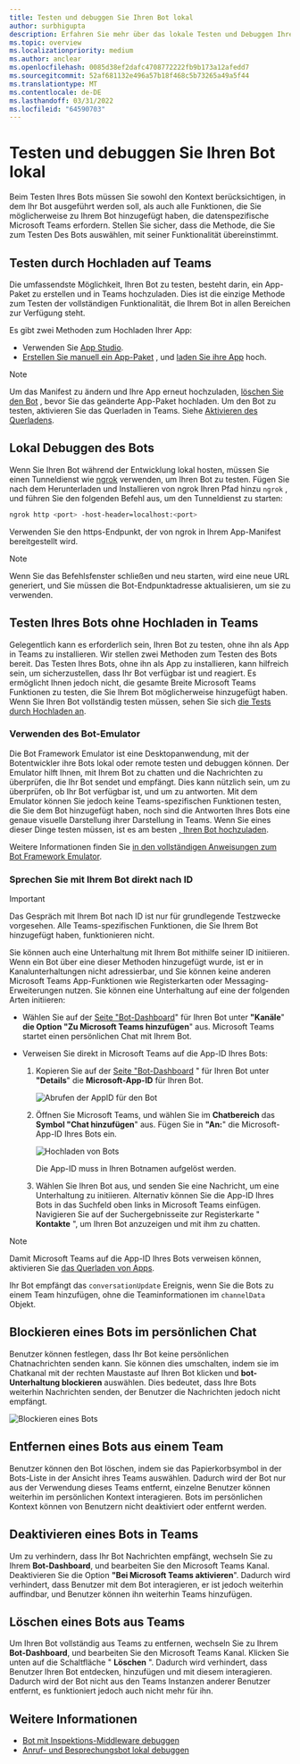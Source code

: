 ```yaml
---
title: Testen und debuggen Sie Ihren Bot lokal
author: surbhigupta
description: Erfahren Sie mehr über das lokale Testen und Debuggen Ihres Bots mit einer IDE innerhalb Teams Umgebung durch Querladen, außerhalb Teams mithilfe des Bot-Emulators und durch direktes Gespräch mit Ihrem Bot.
ms.topic: overview
ms.localizationpriority: medium
ms.author: anclear
ms.openlocfilehash: 0085d38ef2dafc4708772222fb9b173a12afedd7
ms.sourcegitcommit: 52af681132e496a57b18f468c5b73265a49a5f44
ms.translationtype: MT
ms.contentlocale: de-DE
ms.lasthandoff: 03/31/2022
ms.locfileid: "64590703"
---
```

# <a name="test-and-debug-your-bot-locally"></a>Testen und debuggen Sie Ihren Bot lokal

Beim Testen Ihres Bots müssen Sie sowohl den Kontext berücksichtigen, in dem Ihr Bot ausgeführt werden soll, als auch alle Funktionen, die Sie möglicherweise zu Ihrem Bot hinzugefügt haben, die datenspezifische Microsoft Teams erfordern. Stellen Sie sicher, dass die Methode, die Sie zum Testen Des Bots auswählen, mit seiner Funktionalität übereinstimmt.

## <a name="test-by-uploading-to-teams"></a>Testen durch Hochladen auf Teams

Die umfassendste Möglichkeit, Ihren Bot zu testen, besteht darin, ein App-Paket zu erstellen und in Teams hochzuladen. Dies ist die einzige Methode zum Testen der vollständigen Funktionalität, die Ihrem Bot in allen Bereichen zur Verfügung steht.

Es gibt zwei Methoden zum Hochladen Ihrer App:

* Verwenden Sie [App Studio](~/concepts/build-and-test/app-studio-overview.md).
* [Erstellen Sie manuell ein App-Paket](~/concepts/build-and-test/apps-package.md) , und [laden Sie ihre App](~/concepts/deploy-and-publish/apps-upload.md) hoch.

> [!NOTE]
> Um das Manifest zu ändern und Ihre App erneut hochzuladen, [löschen Sie den Bot](#delete-a-bot-from-teams) , bevor Sie das geänderte App-Paket hochladen.
> Um den Bot zu testen, aktivieren Sie das Querladen in Teams. Siehe [Aktivieren des Querladens](/microsoftteams/platform/concepts/build-and-test/prepare-your-o365-tenant#enable-custom-teams-apps-and-turn-on-custom-app-uploading).

## <a name="debug-your-bot-locally"></a>Lokal Debuggen des Bots

Wenn Sie Ihren Bot während der Entwicklung lokal hosten, müssen Sie einen Tunneldienst wie [ngrok](https://ngrok.com/) verwenden, um Ihren Bot zu testen. Fügen Sie nach dem Herunterladen und Installieren von ngrok Ihren Pfad hinzu `ngrok` , und führen Sie den folgenden Befehl aus, um den Tunneldienst zu starten:

```bash
ngrok http <port> -host-header=localhost:<port>
```

Verwenden Sie den https-Endpunkt, der von ngrok in Ihrem App-Manifest bereitgestellt wird.

> [!NOTE]
> Wenn Sie das Befehlsfenster schließen und neu starten, wird eine neue URL generiert, und Sie müssen die Bot-Endpunktadresse aktualisieren, um sie zu verwenden.

## <a name="test-your-bot-without-uploading-to-teams"></a>Testen Ihres Bots ohne Hochladen in Teams

Gelegentlich kann es erforderlich sein, Ihren Bot zu testen, ohne ihn als App in Teams zu installieren. Wir stellen zwei Methoden zum Testen des Bots bereit. Das Testen Ihres Bots, ohne ihn als App zu installieren, kann hilfreich sein, um sicherzustellen, dass Ihr Bot verfügbar ist und reagiert. Es ermöglicht Ihnen jedoch nicht, die gesamte Breite Microsoft Teams Funktionen zu testen, die Sie Ihrem Bot möglicherweise hinzugefügt haben. Wenn Sie Ihren Bot vollständig testen müssen, sehen Sie sich [die Tests durch Hochladen an](#test-by-uploading-to-teams).

### <a name="use-the-bot-emulator"></a>Verwenden des Bot-Emulator

Die Bot Framework Emulator ist eine Desktopanwendung, mit der Botentwickler ihre Bots lokal oder remote testen und debuggen können. Der Emulator hilft Ihnen, mit Ihrem Bot zu chatten und die Nachrichten zu überprüfen, die Ihr Bot sendet und empfängt. Dies kann nützlich sein, um zu überprüfen, ob Ihr Bot verfügbar ist, und um zu antworten. Mit dem Emulator können Sie jedoch keine Teams-spezifischen Funktionen testen, die Sie dem Bot hinzugefügt haben, noch sind die Antworten Ihres Bots eine genaue visuelle Darstellung ihrer Darstellung in Teams. Wenn Sie eines dieser Dinge testen müssen, ist es am besten [, Ihren Bot hochzuladen](#test-by-uploading-to-teams).

Weitere Informationen finden Sie [in den vollständigen Anweisungen zum Bot Framework Emulator](/azure/bot-service/bot-service-debug-emulator?view=azure-bot-service-4.0&preserve-view=true).

### <a name="talk-to-your-bot-directly-by-id"></a>Sprechen Sie mit Ihrem Bot direkt nach ID

> [!Important]
> Das Gespräch mit Ihrem Bot nach ID ist nur für grundlegende Testzwecke vorgesehen. Alle Teams-spezifischen Funktionen, die Sie Ihrem Bot hinzugefügt haben, funktionieren nicht.

Sie können auch eine Unterhaltung mit Ihrem Bot mithilfe seiner ID initiieren. Wenn ein Bot über eine dieser Methoden hinzugefügt wurde, ist er in Kanalunterhaltungen nicht adressierbar, und Sie können keine anderen Microsoft Teams App-Funktionen wie Registerkarten oder Messaging-Erweiterungen nutzen. Sie können eine Unterhaltung auf eine der folgenden Arten initiieren:

* Wählen Sie auf der [Seite "Bot-Dashboard](https://dev.botframework.com/bots)" für Ihren Bot unter **"Kanäle**" **die Option "Zu Microsoft Teams hinzufügen**" aus. Microsoft Teams startet einen persönlichen Chat mit Ihrem Bot.

* Verweisen Sie direkt in Microsoft Teams auf die App-ID Ihres Bots:
   1. Kopieren Sie auf der [Seite "Bot-Dashboard](https://dev.botframework.com/bots) " für Ihren Bot unter **"Details**" die **Microsoft-App-ID** für Ihren Bot.
  
      ![Abrufen der AppID für den Bot](~/assets/images/bots_appid_botframework.png)
  
   2. Öffnen Sie Microsoft Teams, und wählen Sie im **Chatbereich** das **Symbol "Chat hinzufügen**" aus. Fügen Sie in **"An:**" die Microsoft-App-ID Ihres Bots ein.
  
      ![Hochladen von Bots](~/assets/images/bots_uploading.png)

      Die App-ID muss in Ihren Botnamen aufgelöst werden.

   3. Wählen Sie Ihren Bot aus, und senden Sie eine Nachricht, um eine Unterhaltung zu initiieren.
      Alternativ können Sie die App-ID Ihres Bots in das Suchfeld oben links in Microsoft Teams einfügen. Navigieren Sie auf der Suchergebnisseite zur Registerkarte " **Kontakte** ", um Ihren Bot anzuzeigen und mit ihm zu chatten.

> [!Note]
> Damit Microsoft Teams auf die App-ID Ihres Bots verweisen können, aktivieren Sie [das Querladen von Apps](/microsoftteams/platform/concepts/build-and-test/prepare-your-o365-tenant#enable-custom-teams-apps-and-turn-on-custom-app-uploading).

Ihr Bot empfängt das `conversationUpdate` Ereignis, wenn Sie die Bots zu einem Team hinzufügen, ohne die Teaminformationen im `channelData` Objekt.

## <a name="block-a-bot-in-personal-chat"></a>Blockieren eines Bots im persönlichen Chat

Benutzer können festlegen, dass Ihr Bot keine persönlichen Chatnachrichten senden kann. Sie können dies umschalten, indem sie im Chatkanal mit der rechten Maustaste auf Ihren Bot klicken und **bot-Unterhaltung blockieren** auswählen. Dies bedeutet, dass Ihre Bots weiterhin Nachrichten senden, der Benutzer die Nachrichten jedoch nicht empfängt.

![Blockieren eines Bots](~/assets/images/bots/botdisable.png)

## <a name="remove-a-bot-from-a-team"></a>Entfernen eines Bots aus einem Team

Benutzer können den Bot löschen, indem sie das Papierkorbsymbol in der Bots-Liste in der Ansicht ihres Teams auswählen. Dadurch wird der Bot nur aus der Verwendung dieses Teams entfernt, einzelne Benutzer können weiterhin im persönlichen Kontext interagieren. Bots im persönlichen Kontext können von Benutzern nicht deaktiviert oder entfernt werden.

## <a name="disable-a-bot-in-teams"></a>Deaktivieren eines Bots in Teams

Um zu verhindern, dass Ihr Bot Nachrichten empfängt, wechseln Sie zu Ihrem **Bot-Dashboard**, und bearbeiten Sie den Microsoft Teams Kanal. Deaktivieren Sie die Option **"Bei Microsoft Teams aktivieren**". Dadurch wird verhindert, dass Benutzer mit dem Bot interagieren, er ist jedoch weiterhin auffindbar, und Benutzer können ihn weiterhin Teams hinzufügen.

## <a name="delete-a-bot-from-teams"></a>Löschen eines Bots aus Teams

Um Ihren Bot vollständig aus Teams zu entfernen, wechseln Sie zu Ihrem **Bot-Dashboard**, und bearbeiten Sie den Microsoft Teams Kanal. Klicken Sie unten auf die Schaltfläche " **Löschen** ". Dadurch wird verhindert, dass Benutzer Ihren Bot entdecken, hinzufügen und mit diesem interagieren. Dadurch wird der Bot nicht aus den Teams Instanzen anderer Benutzer entfernt, es funktioniert jedoch auch nicht mehr für ihn.

## <a name="see-also"></a>Weitere Informationen

* [Bot mit Inspektions-Middleware debuggen](/azure/bot-service/bot-service-debug-inspection-middleware)
* [Anruf- und Besprechungsbot lokal debuggen](~/bots/calls-and-meetings/debugging-local-testing-calling-meeting-bots.md)
